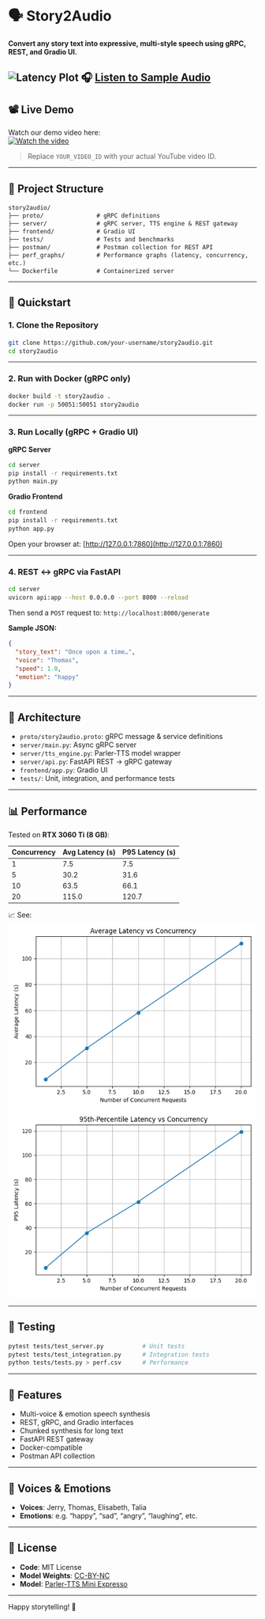 # 🗣️ Story2Audio

**Convert any story text into expressive, multi-style speech using gRPC, REST, and Gradio UI.**

![Latency Plot](perf_graphs/concurrency_vs_latency.png)
🎧 [Listen to Sample Audio](dummy.wav)
---

## 📽️ Live Demo

Watch our demo video here:  
[![Watch the video](https://img.youtube.com/vi/YOUR_VIDEO_ID/0.jpg)](https://www.youtube.com/watch?v=YOUR_VIDEO_ID)

> Replace `YOUR_VIDEO_ID` with your actual YouTube video ID.

---

## 📁 Project Structure

```
story2audio/
├── proto/               # gRPC definitions
├── server/              # gRPC server, TTS engine & REST gateway
├── frontend/            # Gradio UI
├── tests/               # Tests and benchmarks
├── postman/             # Postman collection for REST API
├── perf_graphs/         # Performance graphs (latency, concurrency, etc.)
└── Dockerfile           # Containerized server
```

---

## 🚀 Quickstart

### 1. Clone the Repository

```bash
git clone https://github.com/your-username/story2audio.git
cd story2audio
```

---

### 2. Run with Docker (gRPC only)

```bash
docker build -t story2audio .
docker run -p 50051:50051 story2audio
```

---

### 3. Run Locally (gRPC + Gradio UI)

**gRPC Server**

```bash
cd server
pip install -r requirements.txt
python main.py
```

**Gradio Frontend**

```bash
cd frontend
pip install -r requirements.txt
python app.py
```

Open your browser at: [http://127.0.0.1:7860](http://127.0.0.1:7860)

---

### 4. REST ↔ gRPC via FastAPI

```bash
cd server
uvicorn api:app --host 0.0.0.0 --port 8000 --reload
```

Then send a `POST` request to: `http://localhost:8000/generate`

**Sample JSON:**

```json
{
  "story_text": "Once upon a time…",
  "voice": "Thomas",
  "speed": 1.0,
  "emotion": "happy"
}
```

---

## 🧠 Architecture

- `proto/story2audio.proto`: gRPC message & service definitions
- `server/main.py`: Async gRPC server
- `server/tts_engine.py`: Parler-TTS model wrapper
- `server/api.py`: FastAPI REST → gRPC gateway
- `frontend/app.py`: Gradio UI
- `tests/`: Unit, integration, and performance tests

---

## 📊 Performance

Tested on **RTX 3060 Ti (8 GB)**:

| Concurrency | Avg Latency (s) | P95 Latency (s) |
|-------------|------------------|------------------|
| 1           | 7.5              | 7.5              |
| 5           | 30.2             | 31.6             |
| 10          | 63.5             | 66.1             |
| 20          | 115.0            | 120.7            |

📈 See:  
![Latency Plot](perf_graphs/avg_latency.png)
![Latency Plot](perf_graphs/p95_latency.png)

---

## 🔬 Testing

```bash
pytest tests/test_server.py           # Unit tests
pytest tests/test_integration.py      # Integration tests
python tests/tests.py > perf.csv      # Performance
```

---

## 📌 Features

- Multi-voice & emotion speech synthesis
- REST, gRPC, and Gradio interfaces
- Chunked synthesis for long text
- FastAPI REST gateway
- Docker-compatible
- Postman API collection

---

## 🎤 Voices & Emotions

- **Voices**: Jerry, Thomas, Elisabeth, Talia  
- **Emotions**: e.g. “happy”, “sad”, “angry”, “laughing”, etc.

---

## 📄 License

- **Code**: MIT License  
- **Model Weights**: [CC-BY-NC](https://creativecommons.org/licenses/by-nc/4.0/)  
- **Model**: [Parler-TTS Mini Expresso](https://huggingface.co/parler-tts/parler-tts-mini-expresso)

---

Happy storytelling! 🌟
